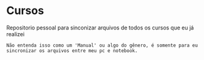 # Cursos
 Repositorio pessoal para sinconizar arquivos de todos os cursos que eu já realizei

    Não entenda isso como um 'Manual' ou algo do gênero, é somente para eu sincronizar os arquivos entre meu pc e notebook.
